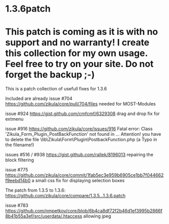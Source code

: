1.3.6patch
==========
This patch is coming as it is with no support and no warranty! I create this collection for my own usage. Feel free to try on your site. Do not forget the backup ;-)
==========

This is a patch collection of usefull fixes for 1.3.6

Included are already
issue #704 https://github.com/zikula/core/pull/704/files needed for MOST-Modules

issue #924 https://gist.github.com/cmfcmf/6329308 drag and drop fix for extmenu

issue #916 https://github.com/zikula/core/issues/916 Fatal error: Class 'Zikula_Form_Plugin_PostBackFunction' not found in ...
Attention! you have to delete the file \lib\Zikula\Form\Plugin\PostbackFunction.php (a Typo in the filename!)

issues #516 / #938 https://gist.github.com/rallek/8196013 repairing the block filtering


issue #775 https://github.com/zikula/core/commit/1fab5ec3e959b6905ce1bb7f044662f9eebd14b0 a small css fix for displaying selection boxes

The patch from 1.3.5 to 1.3.6: https://github.com/zikula/core/compare/1.3.5...1.3.6.patch

issue #783 https://github.com/nmpetkov/core/blob/6b4ca8df72f2b46d1ef3995b2866f8b41b55a3ef/src/userdata/.htaccess allowing jpeg




